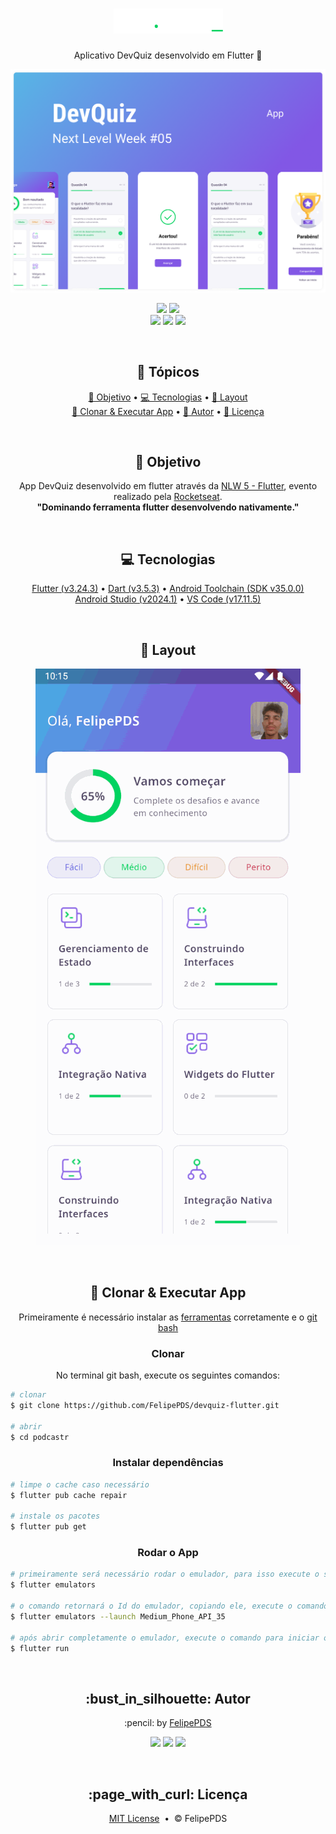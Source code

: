<h1 align="center">
  <img src="https://github.com/FelipePDS/devquiz-flutter/blob/main/.github/logo.png?raw=true"/> 
</h1>

<p align="center">
  Aplicativo DevQuiz desenvolvido em Flutter 🚀
</p>

<p align="center">
  <img src="https://github.com/FelipePDS/devquiz-flutter/blob/main/.github/devquiz.png?raw=true"/> 
</p>

<p align="center">
    <a href="https://github.com/FelipePDS/devquiz-flutter/blob/main/LICENSE"><img src="https://img.shields.io/github/license/FelipePDS/devquiz-flutter?style=for-the-badge&color=8257e5"></a> 
    <img src="https://img.shields.io/static/v1?label=flutter&message=v3.24.3&color=8257e5&style=for-the-badge&logo=flutter&logoColor=white"><br>
    <img src="https://img.shields.io/static/v1?label=dart&message=v3.5.3&color=8257e5&style=for-the-badge&logo=dart&logoColor=white">
    <img src="https://img.shields.io/static/v1?label=Android SDK&message=v35.0.0&color=8257e5&style=for-the-badge&logo=android&logoColor=white"> 
    <img src="https://img.shields.io/static/v1?label=Android Studio&message=v2024.1&color=8257e5&style=for-the-badge&logo=android-studio&logoColor=white"> 
</p>

<br>
<h2 align="center">
  📌 Tópicos
</h2>

<p align="center">
  <a href="#objective">🎯 Objetivo</a> &bull; 
  <a href="#technologies">💻 Tecnologias</a> &bull; 
  <a href="#layout">📱 Layout</a> <br>
  <a href="#clone">📂 Clonar & Executar App</a> &bull; 
  <a href="#author">👤 Autor</a> &bull; 
  <a href="#license">📃 Licença</a>
</p>

<br>
<h2 align="center" id="objective">🎯 Objetivo</h2>

<p align="center">
  App DevQuiz desenvolvido em flutter através da <a href="https://www.rocketseat.com.br/blog/artigos/post/nlw-domine-as-tecnologia-mais-quentes-do-mercado">NLW 5 - Flutter</a>, evento realizado pela <a href="https://www.google.com/url?sa=t&source=web&rct=j&opi=89978449&url=https://app.rocketseat.com.br/&ved=2ahUKEwiD19jFg-yJAxXGCbkGHf1JLGcQFnoECA0QAQ&usg=AOvVaw1iYSdqR-6ylunNEjQpEXRp">Rocketseat</a>.<br>
  <b>"Dominando ferramenta flutter desenvolvendo nativamente."</b>
</p>

<br>
<h2 align="center" id="technologies">💻 Tecnologias</h2>

<p align="center">
  <a href="https://docs.flutter.dev/release/archive">Flutter (v3.24.3)</a> &bull; 
  <a href="https://dart.dev/">Dart (v3.5.3)</a> &bull; 
  <a href="https://developer.android.com/ndk/downloads?hl=pt-br">Android Toolchain (SDK v35.0.0)</a><br>
  <a href="https://www.google.com/url?sa=t&source=web&rct=j&opi=89978449&url=https://developer.android.com/studio%3Fhl%3Dpt-br&ved=2ahUKEwjJzoC1-euJAxXGP7kGHXVHNF8QFnoECA4QAQ&usg=AOvVaw2F7JVLSq6b8x-frQNe8rB7">Android Studio (v2024.1)</a> &bull;
  <a href="https://www.google.com/url?sa=t&source=web&rct=j&opi=89978449&url=https://code.visualstudio.com/download&ved=2ahUKEwjAmNK7-euJAxXnHrkGHSLyJpkQFnoECA0QAQ&usg=AOvVaw11fc5fOXYIyxQh75jYLjXg">VS Code (v17.11.5)</a>
</p>

<br>
<h2 align="center" id="layout">📱 Layout</h2>

<p align="center">
  <img src="https://github.com/FelipePDS/devquiz-flutter/blob/main/.github/devquiz-demo.gif?raw=true">
</p>

<br>
<h2 align="center" id="clone">📂 Clonar & Executar App</h2>

<p align="center">
  Primeiramente é necessário instalar as <a href="#technologies">ferramentas</a> corretamente e o <a href="https://www.google.com/url?sa=t&source=web&rct=j&opi=89978449&url=https://git-scm.com/downloads&ved=2ahUKEwi-kcqL_uuJAxXfrJUCHYZlG10QFnoECA8QAQ&usg=AOvVaw0lUezWX14XXzFgZbABu53-">git bash</a>
</p>

<h3 align="center">Clonar</h3>
<p align="center">No terminal git bash, execute os seguintes comandos:</p>

``` bash
# clonar
$ git clone https://github.com/FelipePDS/devquiz-flutter.git

# abrir
$ cd podcastr
```

<h3 align="center">Instalar dependências</h3>

``` bash
# limpe o cache caso necessário
$ flutter pub cache repair

# instale os pacotes
$ flutter pub get
```

<h3 align="center">Rodar o App</h3>

``` bash
# primeiramente será necessário rodar o emulador, para isso execute o seguinte comando
$ flutter emulators

# o comando retornará o Id do emulador, copiando ele, execute o comando do exemplo abaixo (o Id do exemplo é Medium_Phone_API_35)
$ flutter emulators --launch Medium_Phone_API_35

# após abrir completamente o emulador, execute o comando para iniciar o projeto:
$ flutter run
```

<br>
<h2 align="center" id="author">:bust_in_silhouette: Autor</h2>

<p align="center">:pencil: by <a href="https://felipepds.github.io//">FelipePDS</a></p>
<p align="center"><a href="https://www.linkedin.com/in/felipe-p-da-silva-a55b891ba/?lipi=urn%3Ali%3Apage%3Ad_flagship3_feed%3BiErPy3g7Q1KGOaD%2BsGw%2Fpg%3D%3D"><img src="https://img.shields.io/static/v1?label=+&message=Felipe+P.+Da+Silva&color=0A66C2&style=flat&logo=linkedin&logoColor=white"/></a> <a href="https://twitter.com/FelipePintoDaS1"><img src="https://img.shields.io/static/v1?label=+&message=@FelipePintoDaS1&color=1DA1F2&style=flat&logo=twitter&logoColor=white"/></a> <img src="https://img.shields.io/static/v1?label=+&message=felipepdasilva66@gmail.com&color=EA4335&style=flat&logo=gmail&logoColor=white"/></p>

<br>
<h2 align="center" id="license">:page_with_curl: Licença</h2>

<p align="center"><a href="https://github.com/FelipePDS/unit-tests-dotnet/blob/main/LICENSE">MIT License</a> &nbsp;&bull;&nbsp; &copy; FelipePDS</p>
